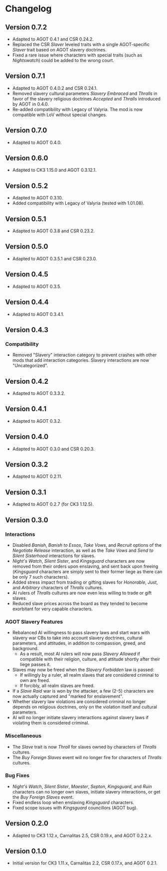 # Changelog

## Version 0.7.2

* Adapted to AGOT 0.4.1 and CSR 0.24.2.
* Replaced the CSR *Slaver* leveled traits with a single AGOT-specific *Slaver* trait based on AGOT slavery doctrines.
* Fixed a rare issue where characters with special traits (such as *Nightswatch*) could be added to the wrong court.

## Version 0.7.1

* Adapted to AGOT 0.4.0.2 and CSR 0.24.1.
* Removed slavery cultural parameters *Slavery Embraced* and *Thralls* in favor of the slavery religious doctrines *Accepted* and *Thralls* introduced by AGOT in 0.4.0.
* Re-added compatibility with Legacy of Valyria. The mod is now compatible with LoV without special changes.

## Version 0.7.0

* Adapted to AGOT 0.4.0.

## Version 0.6.0

* Adapted to CK3 1.15.0 and AGOT 0.3.12.1.

## Version 0.5.2

* Adapted to AGOT 0.3.10.
* Added compatibility with Legacy of Valyria (tested with 1.01.08).

## Version 0.5.1

* Adapted to AGOT 0.3.8 and CSR 0.23.2.

## Version 0.5.0

* Adapted to AGOT 0.3.5.1 and CSR 0.23.0.

## Version 0.4.5

* Adapted to AGOT 0.3.5.

## Version 0.4.4

* Adapted to AGOT 0.3.4.1.

## Version 0.4.3

### Compatibility

* Removed "Slavery" interaction category to prevent crashes with other mods that add interaction categories. Slavery interactions are now "Uncategorized".

## Version 0.4.2

* Adapted to AGOT 0.3.3.2.

## Version 0.4.1

* Adapted to AGOT 0.3.2.

## Version 0.4.0

* Adapted to AGOT 0.3.0 and CSR 0.20.3.

## Version 0.3.2

* Adapted to AGOT 0.2.11.

## Version 0.3.1

* Adapted to AGOT 0.2.7 (for CK3 1.12.5).

## Version 0.3.0

### Interactions

* Disabled *Banish*, *Banish to Essos*, *Take Vows*, and *Recruit* options of the *Negotiate Release* interaction, as well as the *Take Vows* and *Send to Silent Sisterhood* interactions for slaves.
* *Night's Watch*, *Silent Sister*, and *Kingsguard* characters are now removed from their orders upon enslaving, and sent back upon freeing (*Kingsguard* characters are simply sent to their former liege as there can be only 7 such characters).
* Added stress impact from trading or gifting slaves for *Honorable*, *Just*, and *Arbitrary* characters of *Thralls* cultures.
* AI rulers of *Thralls* cultures are now even less willing to trade or gift slaves.
* Reduced slave prices across the board as they tended to become exorbitant for very capable characters.

### AGOT Slavery Features

* Rebalanced AI willingness to pass slavery laws and start wars with slavery war CBs to take into account slavery doctrines, cultural parameters, and attitudes, in addition to compassion, greed, and background.
  * As a result, most AI rulers will now pass *Slavery Allowed* if compatible with their religion, culture, and attitude shortly after their liege passes it.
* Slaves may now be freed when the *Slavery Forbidden* law is passed:
  * If willingly by a ruler, all realm slaves that are considered criminal to own are freed.
  * If forcibly, all realm slaves are freed.
* If a *Slave Raid* war is won by the attacker, a few (2-5) characters are now actually captured and "marked for enslavement".
* Whether slavery law violations are considered criminal no longer depends on religious doctrines, only on the violation itself and cultural parameters.
* AI will no longer initiate slavery interactions against slavery laws if violating them is considered criminal.

### Miscellaneous

* The *Slave* trait is now *Thrall* for slaves owned by characters of *Thralls* cultures.
* The *Buy Foreign Slaves* event will no longer fire for characters of *Thralls* cultures.

### Bug Fixes

* *Night's Watch*, *Silent Sister*, *Maester*, *Septon*, *Kingsguard*, and *Ruin* characters can no longer own slaves, initiate slavery interactions, or get the *Buy Foreign Slaves* event.
* Fixed endless loop when enslaving *Kingsguard* characters.
* Fixed scope issues with *Kingsguard* councillors (AGOT bug).

## Version 0.2.0

* Adapted to CK3 1.12.x, Carnalitas 2.5, CSR 0.19.x, and AGOT 0.2.2.x.

## Version 0.1.0

* Initial version for CK3 1.11.x, Carnalitas 2.2, CSR 0.17.x, and AGOT 0.2.1.
